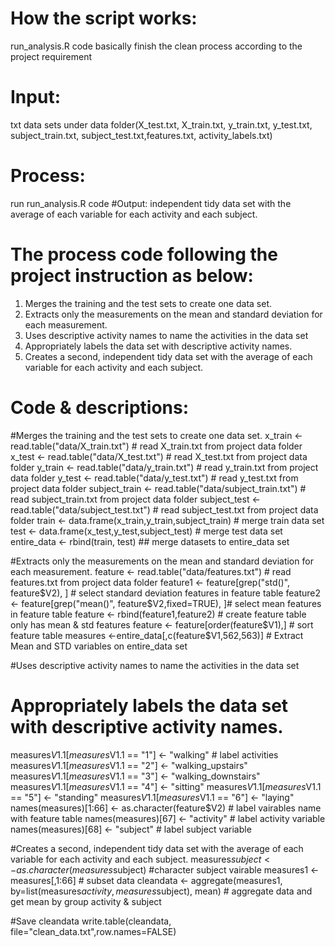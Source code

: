 # How the script works:
run_analysis.R code basically finish the clean process according to the project requirement 

# Input: 
txt data sets under data folder(X_test.txt, X_train.txt, y_train.txt, y_test.txt, subject_train.txt, subject_test.txt,features.txt, activity_labels.txt)
# Process:
run run_analysis.R code
#Output: 
independent tidy data set with the average of each variable for each activity and each subject.

# The process code following the project instruction as below:
1.	Merges the training and the test sets to create one data set.
2.	Extracts only the measurements on the mean and standard deviation for each measurement.
3.	Uses descriptive activity names to name the activities in the data set
4.	Appropriately labels the data set with descriptive activity names.
5.	Creates a second, independent tidy data set with the average of each variable for each activity and each subject.

# Code & descriptions:
#Merges the training and the test sets to create one data set.
x_train <- read.table("data/X_train.txt") # read X_train.txt from project data folder
x_test <- read.table("data/X_test.txt") # read X_test.txt from project data folder
y_train <- read.table("data/y_train.txt") # read y_train.txt from project data folder
y_test <- read.table("data/y_test.txt") # read y_test.txt from project data folder
subject_train <- read.table("data/subject_train.txt") # read subject_train.txt from project data folder
subject_test <- read.table("data/subject_test.txt") # read subject_test.txt from project data folder
train <- data.frame(x_train,y_train,subject_train) # merge train data set 
test <- data.frame(x_test,y_test,subject_test) # merge test data set
entire_data <- rbind(train, test)    ## merge datasets to entire_data set

#Extracts only the measurements on the mean and standard deviation for each measurement.
feature <- read.table("data/features.txt") # read features.txt from project data folder
feature1 <- feature[grep("std()", feature$V2), ] # select standard deviation features in feature table 
feature2 <- feature[grep("mean()", feature$V2,fixed=TRUE), ]# select mean features in feature table 
feature <- rbind(feature1,feature2) # create feature table only has mean & std features
feature <- feature[order(feature$V1),] # sort feature table
measures <-entire_data[,c(feature$V1,562,563)] # Extract Mean and STD variables on entire_data set

#Uses descriptive activity names to name the activities in the data set
#	Appropriately labels the data set with descriptive activity names.
measures$V1.1[measures$V1.1 == "1"] <- "walking" # label activities
measures$V1.1[measures$V1.1 == "2"] <- "walking_upstairs"
measures$V1.1[measures$V1.1 == "3"] <- "walking_downstairs"
measures$V1.1[measures$V1.1 == "4"] <- "sitting"
measures$V1.1[measures$V1.1 == "5"] <- "standing"
measures$V1.1[measures$V1.1 == "6"] <- "laying"
names(measures)[1:66] <- as.character(feature$V2) # label vairables name with feature table
names(measures)[67] <- "activity" # label activity variable
names(measures)[68] <- "subject" # label subject variable

#Creates a second, independent tidy data set with the average of each variable for each activity and each subject.
measures$subject <- as.character(measures$subject) #character subject vairable
measures1 <- measures[,1:66] # subset data
cleandata <- aggregate(measures1, by=list(measures$activity,measures$subject), mean) # aggregate data and get mean by group activity & subject

#Save cleandata
write.table(cleandata, file="clean_data.txt",row.names=FALSE)

